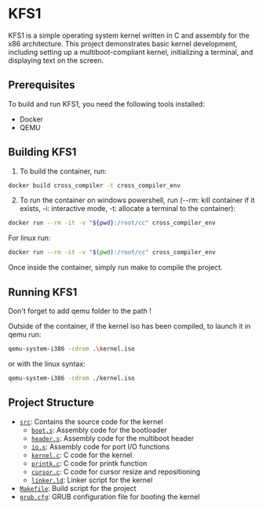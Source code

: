 # KFS1

KFS1 is a simple operating system kernel written in C and assembly for the x86 architecture. This project demonstrates basic kernel development, including setting up a multiboot-compliant kernel, initializing a terminal, and displaying text on the screen.

## Prerequisites

To build and run KFS1, you need the following tools installed:

- Docker
- QEMU

## Building KFS1

1. To build the container, run:
```sh
docker build cross_compiler -t cross_compiler_env
```

2. To run the container on windows powershell, run (--rm: kill container if it exists, -i: interactive mode, -t: allocate a terminal to the container):
```sh
docker run --rm -it -v "${pwd}:/root/cc" cross_compiler_env
```

For linux run:
```sh
docker run --rm -it -v "$(pwd):/root/cc" cross_compiler_env
```

Once inside the container, simply run make to compile the project.


## Running KFS1

Don't forget to add qemu folder to the path !

Outside of the container, if the kernel iso has been compiled, to launch it in qemu run:
```sh
qemu-system-i386 -cdrom .\kernel.iso
```
or with the linux syntax:
```sh
qemu-system-i386 -cdrom ./kernel.iso
```

## Project Structure

- [`src`](src/): Contains the source code for the kernel
    - [`boot.s`](src/boot.s): Assembly code for the bootloader
    - [`header.s`](src/header.s): Assembly code for the multiboot header
    - [`io.s`](src/io.s): Assembly code for port I/O functions
    - [`kernel.c`](src/kernel.c): C code for the kernel
    - [`printk.c`](src/printk.c): C code for printk function
    - [`cursor.c`](src/cursor.c): C code for cursor resize and repositioning
    - [`linker.ld`](src/linker.ld): Linker script for the kernel
- [`Makefile`](Makefile): Build script for the project
- [`grub.cfg`](grub.cfg): GRUB configuration file for booting the kernel